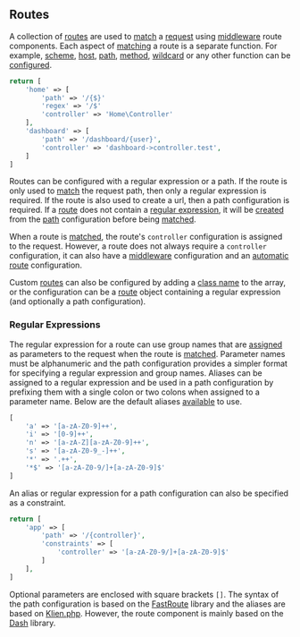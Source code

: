 ## Routes
A collection of [routes](https://github.com/mvc5/mvc5/blob/master/src/Route/Route.php) are used to [match](https://github.com/mvc5/mvc5/blob/master/src/Route/Dispatch/Router.php#L88) a [request](https://github.com/mvc5/mvc5/blob/master/src/Http/Request.php) using [middleware](https://github.com/mvc5/mvc5/blob/master/config/middleware.php#L7) route components. Each aspect of [matching](https://github.com/mvc5/mvc5/tree/master/src/Route/Match) a route is a separate function. For example, [scheme](https://github.com/mvc5/mvc5/blob/master/src/Route/Match/Scheme.php), [host](https://github.com/mvc5/mvc5/blob/master/src/Route/Match/Host.php), [path](https://github.com/mvc5/mvc5/blob/master/src/Route/Match/Path.php), [method](https://github.com/mvc5/mvc5/blob/master/src/Route/Match/Method.php), [wildcard](https://github.com/mvc5/mvc5/blob/master/src/Route/Match/Wildcard.php) or any other function can be [configured](https://github.com/mvc5/mvc5/blob/master/config/middleware.php#L7).
```php
return [
    'home' => [
        'path' => '/{$}'
        'regex' => '/$'
        'controller' => 'Home\Controller'
    ],
    'dashboard' => [
        'path' => '/dashboard/{user}',
        'controller' => 'dashboard->controller.test',
    ]
]
```
Routes can be configured with a regular expression or a path. If the route is only used to [match](https://github.com/mvc5/mvc5/blob/master/src/Route/Match/Path.php#L47) the request path, then only a regular expression is required. If the route is also used to create a url, then a path configuration is required. If a [route](https://github.com/mvc5/mvc5/blob/master/src/Route/Route.php) does not contain a [regular expression](https://github.com/mvc5/mvc5/blob/master/src/Route/Route.php#L78), it will be [created](https://github.com/mvc5/mvc5/blob/master/src/Route/Definition/Build.php#L72) from the [path](https://github.com/mvc5/mvc5/blob/master/src/Route/Definition/Build.php#L68) configuration before being [matched](https://github.com/mvc5/mvc5/blob/master/src/Route/Match/Path.php#L29).

When a route is [matched](https://github.com/mvc5/mvc5/blob/master/src/Route/Match/Path.php#L29), the route's <code>controller</code> configuration is assigned to the request. However, a route does not always require a <code>controller</code> configuration, it can also have a [middleware](#middleware) configuration and an [automatic route](#automatic-routes) configuration.

Custom [routes](https://github.com/mvc5/mvc5/blob/master/src/Route/Route.php) can also be configured by adding a [class name](https://github.com/mvc5/mvc5/blob/master/src/Route/Definition/Build.php#L39) to the array, or the configuration can be a [route](https://github.com/mvc5/mvc5/blob/master/src/Route/Route.php) object containing a regular expression (and optionally a path configuration).

### Regular Expressions
The regular expression for a route can use group names that are [assigned](https://github.com/mvc5/mvc5/blob/master/src/Route/Match/Path.php#L40) as parameters to the request when the route is [matched](https://github.com/mvc5/mvc5/blob/master/src/Route/Match/Path.php#L29). Parameter names must be alphanumeric and the path configuration provides a simpler format for specifying a regular expression and group names. Aliases can be assigned to a regular expression and be used in a path configuration by prefixing them with a single colon or two colons when assigned to a parameter name. Below are the default aliases [available](https://github.com/mvc5/mvc5/blob/master/src/Route/Definition/Tokens.php#L23) to use.
```php
[
    'a' => '[a-zA-Z0-9]++',
    'i' => '[0-9]++',
    'n' => '[a-zA-Z][a-zA-Z0-9]++',
    's' => '[a-zA-Z0-9_-]++',
    '*' => '.++',
    '*$' => '[a-zA-Z0-9/]+[a-zA-Z0-9]$'
]
```
An alias or regular expression for a path configuration can also be specified as a constraint.
```php
return [
    'app' => [
        'path' => '/{controller}',
        'constraints' => [
            'controller' => '[a-zA-Z0-9/]+[a-zA-Z0-9]$'
        ]
    ],
]
```
Optional parameters are enclosed with square brackets <code>[]</code>. The syntax of the path configuration is based on the [FastRoute](https://github.com/nikic/FastRoute) library and the aliases are based on [Klien.php](https://github.com/klein/klein.php). However, the route component is mainly based on the [Dash](https://github.com/DASPRiD/Dash) library.
